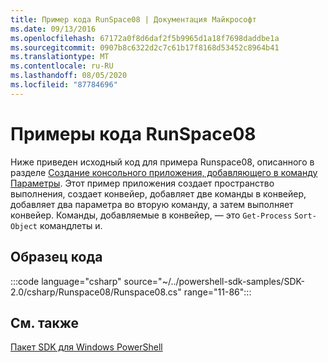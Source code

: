 ```yaml
---
title: Пример кода RunSpace08 | Документация Майкрософт
ms.date: 09/13/2016
ms.openlocfilehash: 67172a0f8d6daf2f5b9965d1a18f7698daddbe1a
ms.sourcegitcommit: 0907b8c6322d2c7c61b17f8168d53452c8964b41
ms.translationtype: MT
ms.contentlocale: ru-RU
ms.lasthandoff: 08/05/2020
ms.locfileid: "87784696"
---
```

# <a name="runspace08-code-sample"></a>Примеры кода RunSpace08

Ниже приведен исходный код для примера Runspace08, описанного в разделе [Создание консольного приложения, добавляющего в команду Параметры](https://msdn.microsoft.com/848b2b46-60f1-4a86-b448-cfc7c0cccfba).
Этот пример приложения создает пространство выполнения, создает конвейер, добавляет две команды в конвейер, добавляет два параметра во вторую команду, а затем выполняет конвейер. Команды, добавляемые в конвейер, — это `Get-Process` `Sort-Object` командлеты и.

## <a name="code-sample"></a>Образец кода

:::code language="csharp" source="~/../powershell-sdk-samples/SDK-2.0/csharp/Runspace08/Runspace08.cs" range="11-86":::

## <a name="see-also"></a>См. также

[Пакет SDK для Windows PowerShell](../windows-powershell-reference.md)
